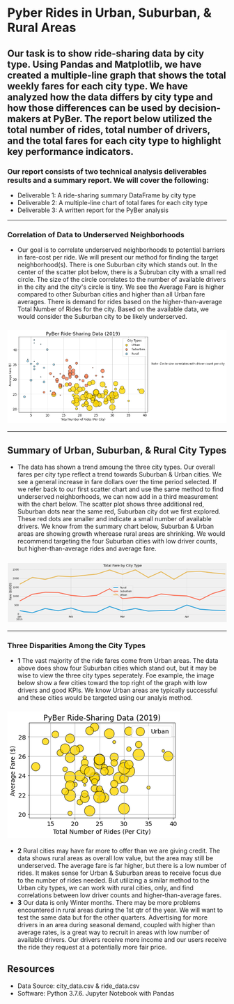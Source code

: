 # Pyber Rides in Urban, Suburban, & Rural Areas

## Our task is to show ride-sharing data by city type. Using Pandas and Matplotlib, we have created a multiple-line graph that shows the total weekly fares for each city type. We have analyzed how the data differs by city type and how those differences can be used by decision-makers at PyBer. The report below utilized the total number of rides, total number of drivers, and the total fares for each city type to highlight key performance indicators.  

### Our report consists of two technical analysis deliverables results and a summary report. We will cover the following:

  - Deliverable 1: A ride-sharing summary DataFrame by city type
  - Deliverable 2: A multiple-line chart of total fares for each city type
  - Deliverable 3: A written report for the PyBer analysis
---
### Correlation of Data to Underserved Neighborhoods 
 -  Our goal is to correlate underserved neighborhoods to potential barriers in fare-cost per ride. We will present our method for finding the target neighborhood(s). There is one Suburban city which stands out. In the center of the scatter plot below, there is a Subruban city with a small red circle. The size of the circle correlates to the number of available drivers in the city and the city's circle is tiny. We see the Average Fare is higher compared to other Suburban cities and higher than all Urban fare averages. There is demand for rides based on the higher-than-average Total Number of Rides for the city. Based on the available data, we would consider the Suburban city to be likely underserved. 
### ![Fig1 Edit for Challenge](https://github.com/ScottyMacCVC/PyBer_Analysis/blob/main/Resources/Fig1%20-%20Edit%20for%20Challenge.png)
---

## Summary of Urban, Suburban, & Rural City Types
  - The data has shown a trend amoung the three city types. Our overall fares per city type reflect a trend towards Suburban & Urban cities. We see a general increase in fare dollars over the time period selected. If we refer back to our first scatter chart and use the same method to find underserved neighborhoods, we can now add in a third measurement with the chart below. The scatter plot shows three additional red, Suburban dots near the same red, Suburban city dot we first explored. These red dots are smaller and indicate a small number of available drivers. We know from the summary chart below, Suburban & Urban areas are showing growth wherease rural areas are shrinking. We would recommend targeting the four Suburban cities with low driver counts, but higher-than-average rides and average fare. 
### ![PyBer_fare_summary](https://github.com/ScottyMacCVC/PyBer_Analysis/blob/main/analysis/PyBer_fare_summary.PNG)
---
### Three Disparities Among the City Types
- **1** The vast majority of the ride fares come from Urban areas. The data above does show four Suburban cities which stand out, but it may be wise to view the three city types seperately. Foe example, the image below show a few cities toward the top right of the graph with low drivers and good KPIs. We know Urban areas are typically successful and these cities would be targeted using our analyis method. 
### ![Urban Only](https://github.com/ScottyMacCVC/PyBer_Analysis/blob/main/Resources/Urban%20Only-%20Edit%20for%20Challenge.png)
- **2** Rural cities may have far more to offer than we are giving credit. The data shows rural areas as overall low value, but the area may still be underserved. The average fare is far higher, but there is a low number of rides. It makes sense for Urban & Suburban areas to receive focus due to the number of rides needed. But utilizing a similar method to the Urban city types, we can work with rural cities, only, and find correlations between low driver counts and higher-than-average fares. 
- **3** Our data is only Winter months. There may be more problems encountered in rural areas during the 1st qtr of the year. We will want to test the same data but for the other quarters. Advertising for more drivers in an area during seasonal demand, coupled with higher than average rates, is a great way to recruit in areas with low number of available drivers. Our drivers receive more income and our users receive the ride they request at a potentially more fair price. 


## Resources
- Data Source: city_data.csv & ride_data.csv
- Software: Python 3.7.6. Jupyter Notebook with Pandas
